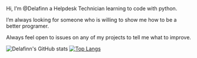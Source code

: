 Hi, I’m @Delafinn a Helpdesk Technician learning to code with python.

I’m always looking for someone who is willing to show me how to be a better programer. 

Always feel open to issues on any of my projects to tell me what to improve.

![Delafinn's GitHub stats](https://github-readme-stats.vercel.app/api?username=Delafinn&show_icons=true&theme=dracula)
[![Top Langs](https://github-readme-stats.vercel.app/api/top-langs/?username=Delafinn&layout=compact)](https://github.com/Delafinn/github-readme-stats)
<!---
Delafinn/Delafinn is a ✨ special ✨ repository because its `README.md` (this file) appears on your GitHub profile.
You can click the Preview link to take a look at your changes.
--->
